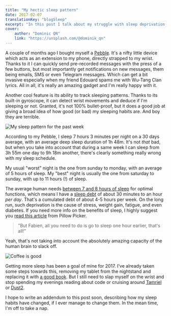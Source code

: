 ```yaml
---
title: "My hectic sleep pattern"
date: 2017-02-07
translationKey: "blogSleep"
excerpt: "In this post I talk about my struggle with sleep deprivation, and what I'm doing to fight it."
cover:
    author: "Dominic QN"
    link: "https://unsplash.com/@dominik_qn"
---
```

A couple of months ago I bought myself a [Pebble](https://www.pebble.com/). It's a nifty little device which acts as an extension to my phone, directly strapped to my wrist. Thanks to it I can quickly send pre-recorded messages with the press of a few buttons, but most importantly get notifications on new messages, them being emails, SMS or even Telegram messages. Which can get a bit invasive especially when my friend Edouard spams me with Wu-Tang Clan lyrics. All in all, it's really an amazing gadget and I'm really happy with it.

Another cool feature is its ability to track sleeping patterns. Thanks to its built-in gyroscope, it can detect wrist movements and deduce if I'm sleeping or not. Granted, it's not 100% bullet-proof, but it does a good job at giving a broad idea of how good (or bad) my sleeping habits are. And boy they are terrible.

![My sleep pattern for the past week](/img/blog/2017-02-07/sleeping-patterns.png)

According to my Pebble, I sleep 7 hours 3 minutes per night on a 30 days average, with an average deep sleep duration of 1h 48m. It's not *that* bad, but when you take into account that during a same week I can sleep from 3h 55m one day to 9h 18m another, there's clearly something really wrong with my sleep schedule.

My usual "worst" night is the one from sunday to monday, with an average of 5 hours of sleep. My "best" night is usually the one from saturday to sunday, with up to 11 hours (!) of sleep.

The average human needs [between 7 and 8 hours of sleep](https://sleepfoundation.org/sites/default/files/SleepTimeRecommendations012615%5B1%5D-page-001_0.jpg) for optimal functions, which means I have a [sleep debt](http://www.health.harvard.edu/staying-healthy/repaying-your-sleep-debt) of about 30 minutes to an hour *per day*. That's a cumulated debt of about 4-5 hours per week. On the long run, such deprivation is the cause of stress, weight gain, fatigue, and even diabetes. If you need more info on the benefits of sleep, I highly suggest you [read this article](https://pillowpicker.com/health-wellbeing/benefits-of-sleep/) from Pillow Picker.

> "But Fabien, all you need to do is go to sleep one hour earlier, that's all!"

Yeah, that's not taking into account the absolutely amazing capacity of the human brain to slack off.

![Coffee is good](/img/blog/2017-02-07/chuck-and-beans.jpg)

Getting more sleep has been a goal of mine for 2017. I've already taken some steps towards this, removing my tablet from the nightstand and replacing it with [a good book](https://www.amazon.com/dp/1421586207/). But I still need to slap myself on the wrist and stop spending my evenings reading about code or cruising around [Tamriel](https://en.wikipedia.org/wiki/The_Elder_Scrolls_V:_Skyrim) or [Dust2](https://en.wikipedia.org/wiki/Counter-Strike:_Global_Offensive).

I hope to write an addendum to this post soon, describing how my sleep habits have changed, if I ever manage to change them. In the mean time, I'm off to take a nap.
